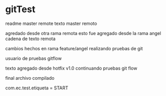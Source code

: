 # gitTest
readme master remote
texto master remoto

agredado desde otra rama remota
esto fue agregado desde la rama angel
cadena de texto remota

cambios hechos en rama feature/angel
realizando pruebas de git

usuario de pruebas gitflow

texto agregado desde hotfix v1.0
continuando pruebas git flow

final archivo compilado

com.ec.test.etiqueta = START
